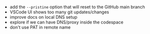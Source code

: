 - add the `--pristine` option that will reset to the GitHub main branch
- VSCode UI shows too many git updates/changes
- improve docs on local DNS setup
- explore if we can have DNS/proxy inside the codespace
- don't use PAT in remote name
